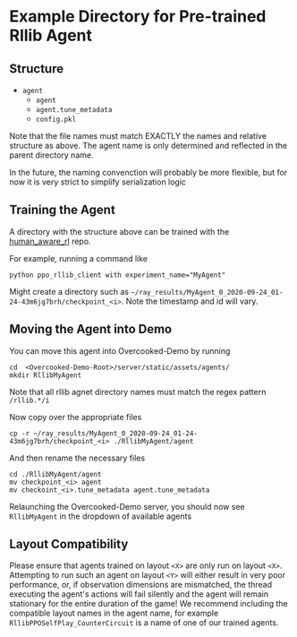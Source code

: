 # Example Directory for Pre-trained Rllib Agent

## Structure

* `agent`  
  * `agent`
  * `agent.tune_metadata`
  * `config.pkl`

Note that the file names must match EXACTLY the names and relative structure as above. The agent name is only determined and reflected in the parent directory name.

In the future, the naming convenction will probably be more flexible, but for now it is very strict to simplify serialization logic

## Training the Agent

A directory with the structure above can be trained with the [human_aware_rl](TODO) repo. 

For example, running a command like 
```
python ppo_rllib_client with experiment_name="MyAgent"
```
Might create a directory such as  `~/ray_results/MyAgent_0_2020-09-24_01-24-43m6jg7brh/checkpoint_<i>`. Note the timestamp and id will vary.

## Moving the Agent into Demo

You can move this agent into Overcooked-Demo by running
```
cd  <Overcooked-Demo-Root>/server/static/assets/agents/
mkdir RllibMyAgent
```
Note that all rllib agnet directory names must match the regex pattern `/rllib.*/i`

Now copy over the appropriate files

```
cp -r ~/ray_results/MyAgent_0_2020-09-24_01-24-43m6jg7brh/checkpoint_<i> ./RllibMyAgent/agent
```

And then rename the necessary files

```
cd ./RllibMyAgent/agent
mv checkpoint_<i> agent
mv checkoint_<i>.tune_metadata agent.tune_metadata
```

Relaunching the Overcooked-Demo server, you should now see `RllibMyAgent` in the dropdown of available agents

## Layout Compatibility

Please ensure that agents trained on layout `<X>` are only run on layout `<X>`. Attempting to run such an agent on layout `<Y>` will either result in very poor performance, or, if observation dimensions are mismatched, the thread executing the agent's actions will fail silently and the agent will remain stationary for the entire duration of the game! We recommend including the compatible layout names in the agent name, for example `RllibPPOSelfPlay_CounterCircuit` is a name of one of our trained agents. 